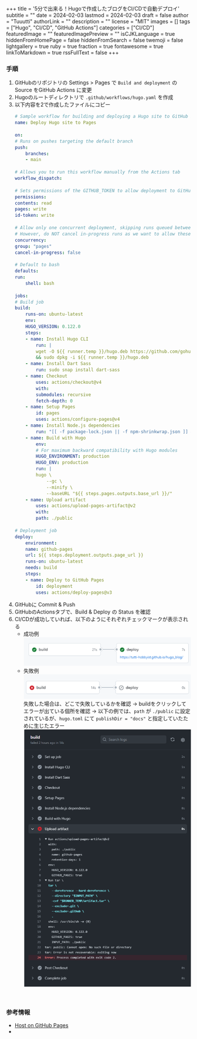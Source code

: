 +++
title = '5分で出来る！Hugoで作成したブログをCI/CDで自動デプロイ'
subtitle = ""
date = 2024-02-03
lastmod = 2024-02-03
draft = false
author = "Tuuutti"
authorLink = ""
description = ""
license = "MIT"
images = []
tags = ["Hugo", "CI/CD", "GitHub Actions"]
categories = ["CI/CD"]
featuredImage = ""
featuredImagePreview = ""
isCJKLanguage = true
hiddenFromHomePage = false
hiddenFromSearch = false
twemoji = false
lightgallery = true
ruby = true
fraction = true
fontawesome = true
linkToMarkdown = true
rssFullText = false
+++

<!--more-->

### 手順
1. GitHubのリポジトリの Settings > Pages で `Build and deployment` の Source をGitHub Actions に変更
2. Hugoのルートディレクトリで `.github/workflows/hugo.yaml` を作成
3. 以下内容を2で作成したファイルにコピー
    ```yaml
    # Sample workflow for building and deploying a Hugo site to GitHub Pages
    name: Deploy Hugo site to Pages

    on:
    # Runs on pushes targeting the default branch
    push:
        branches:
        - main

    # Allows you to run this workflow manually from the Actions tab
    workflow_dispatch:

    # Sets permissions of the GITHUB_TOKEN to allow deployment to GitHub Pages
    permissions:
    contents: read
    pages: write
    id-token: write

    # Allow only one concurrent deployment, skipping runs queued between the run in-progress and latest queued.
    # However, do NOT cancel in-progress runs as we want to allow these production deployments to complete.
    concurrency:
    group: "pages"
    cancel-in-progress: false

    # Default to bash
    defaults:
    run:
        shell: bash

    jobs:
    # Build job
    build:
        runs-on: ubuntu-latest
        env:
        HUGO_VERSION: 0.122.0
        steps:
        - name: Install Hugo CLI
            run: |
            wget -O ${{ runner.temp }}/hugo.deb https://github.com/gohugoio/hugo/releases/download/v${HUGO_VERSION}/hugo_extended_${HUGO_VERSION}_linux-amd64.deb \
            && sudo dpkg -i ${{ runner.temp }}/hugo.deb          
        - name: Install Dart Sass
            run: sudo snap install dart-sass
        - name: Checkout
            uses: actions/checkout@v4
            with:
            submodules: recursive
            fetch-depth: 0
        - name: Setup Pages
            id: pages
            uses: actions/configure-pages@v4
        - name: Install Node.js dependencies
            run: "[[ -f package-lock.json || -f npm-shrinkwrap.json ]] && npm ci || true"
        - name: Build with Hugo
            env:
            # For maximum backward compatibility with Hugo modules
            HUGO_ENVIRONMENT: production
            HUGO_ENV: production
            run: |
            hugo \
                --gc \
                --minify \
                --baseURL "${{ steps.pages.outputs.base_url }}/"          
        - name: Upload artifact
            uses: actions/upload-pages-artifact@v2
            with:
            path: ./public

    # Deployment job
    deploy:
        environment:
        name: github-pages
        url: ${{ steps.deployment.outputs.page_url }}
        runs-on: ubuntu-latest
        needs: build
        steps:
        - name: Deploy to GitHub Pages
            id: deployment
            uses: actions/deploy-pages@v3
    ```
4. GitHubに Commit & Push
5. GitHubのActionsタブで、Build & Deploy の Status を確認
6. CI/CDが成功していれば、以下のようにそれぞれチェックマークが表示される
    - 成功例
        ![CI/CD成功時](success.png "CI/CD成功時")
        <br>
    - 失敗例
        ![CI/CD失敗時](fail.png "CI/CD失敗時")
        失敗した場合は、どこで失敗しているかを確認
        → buildをクリックしてエラーが出ている個所を確認
        → 以下の例では、`path` が `./public` に設定されているが、`hugo.toml` にて `publishDir = "docs"` と指定していたために生じたエラー
        ![エラーの例](example_error.png "エラーの例")
<br>

### 参考情報
- [Host on GitHub Pages](https://gohugo.io/hosting-and-deployment/hosting-on-github/)
- []()